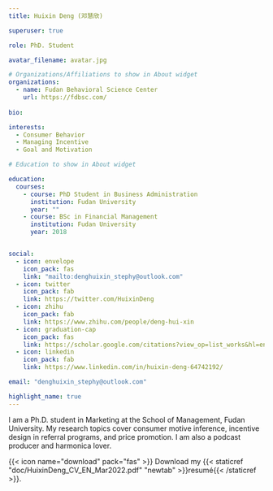 ```yaml
---
title: Huixin Deng (邓慧欣)

superuser: true

role: PhD. Student

avatar_filename: avatar.jpg

# Organizations/Affiliations to show in About widget
organizations:
  - name: Fudan Behavioral Science Center
    url: https://fdbsc.com/
  
bio: 

interests:
  - Consumer Behavior
  - Managing Incentive
  - Goal and Motivation

# Education to show in About widget

education:
  courses:
    - course: PhD Student in Business Administration
      institution: Fudan University
      year: ""
    - course: BSc in Financial Management
      institution: Fudan University
      year: 2018


social:
  - icon: envelope
    icon_pack: fas
    link: "mailto:denghuixin_stephy@outlook.com"
  - icon: twitter
    icon_pack: fab
    link: https://twitter.com/HuixinDeng
  - icon: zhihu
    icon_pack: fab
    link: https://www.zhihu.com/people/deng-hui-xin
  - icon: graduation-cap
    icon_pack: fas
    link: https://scholar.google.com/citations?view_op=list_works&hl=en&user=Vl0cIisAAAAJ
  - icon: linkedin
    icon_pack: fab
    link: https://www.linkedin.com/in/huixin-deng-64742192/

email: "denghuixin_stephy@outlook.com"

highlight_name: true
---
```


I am a Ph.D. student in Marketing at the School of Management, Fudan
  University. My research topics cover consumer motive inference, incentive
  design in referral programs, and price promotion. I am also a podcast producer and harmonica lover.

{{< icon name="download" pack="fas" >}} Download my {{< staticref "doc/HuixinDeng_CV_EN_Mar2022.pdf" "newtab" >}}resumé{{< /staticref >}}.
